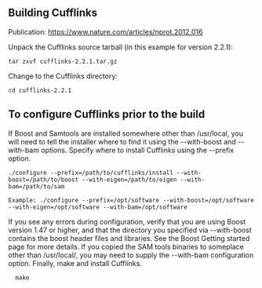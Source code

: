 ## Building Cufflinks

Publication: https://www.nature.com/articles/nprot.2012.016

Unpack the Cufflinks source tarball (in this example for version 2.2.1):
```
tar zxvf cufflinks-2.2.1.tar.gz
```
Change to the Cufflinks directory:
```
cd cufflinks-2.2.1
```
## To configure Cufflinks prior to the build

If Boost and Samtools are installed somewhere other than /usr/local, 
you will need to tell the installer where to find it using the --with-boost and --with-bam options. 
Specify where to install Cufflinks using the --prefix option.

```
./configure --prefix=/path/to/cufflinks/install --with-boost=/path/to/boost --with-eigen=/path/to/eigen --with-bam=/path/to/sam

Example: ./configure --prefix=/opt/software --with-boost=/opt/software --with-eigen=/opt/software --with-bam=/opt/software
```

If you see any errors during configuration, verify that you are using Boost version 1.47 or higher, and that the directory you specified via --with-boost contains the boost header files and libraries. See the Boost Getting started page for more details. If you copied the SAM tools binaries to someplace other than /usr/local/, you may need to supply the --with-bam configuration option. Finally, make and install Cufflinks.

```
  make
